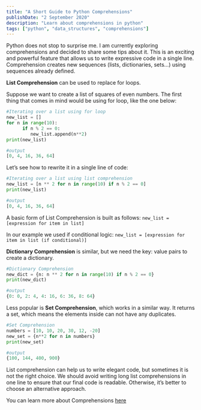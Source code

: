 ```yaml
---
title: "A Short Guide to Python Comprehensions"
publishDate: "2 September 2020"
description: "Learn about comprehensions in python"
tags: ["python", "data_structures", "comprehensions"]
---
```


Python does not stop to surprise me. I am currently exploring comprehensions and decided to share some tips about it.
This is an exciting and powerful feature that allows us to write expressive code in a single line. Comprehension creates new sequences (lists, dictionaries, sets...) using sequences already defined.

**List Comprehension** can be used to replace for loops.

Suppose we want to create a list of squares of even numbers. The first thing that comes in mind would be using for loop, like the one below:

```Python
#Iterating over a list using for loop
new_list = []
for n in range(10):
      if n % 2 == 0:
         new_list.append(n**2)
print(new_list)

#output
[0, 4, 16, 36, 64]
```

Let’s see how to rewrite it in a single line of code:

```Python
#Iterating over a list using list comprehension
new_list = [n ** 2 for n in range(10) if n % 2 == 0]
print(new_list)

#output
[0, 4, 16, 36, 64]
```

A basic form of List Comprehension is built as follows:
`new_list = [expression for item in list]`

In our example we used if conditional logic:
`new_list = [expression for item in list (if conditional)]`

**Dictionary Comprehension** is similar, but we need the key: value pairs to create a dictionary.

```Python
#Dictionary Comprehension
new_dict = {n: n ** 2 for n in range(10) if n % 2 == 0}
print(new_dict)

#output
{0: 0, 2: 4, 4: 16, 6: 36, 8: 64}
```

Less popular is **Set Comprehension**, which works in a similar way. It returns a set, which means the elements inside can not have any duplicates.

```Python
#Set Comprehension
numbers = [10, 10, 20, 30, 12, -20]
new_set = {n**2 for n in numbers}
print(new_set)

#output
{100, 144, 400, 900}
```

List comprehension can help us to write elegant code, but sometimes it is not the right choice. We should avoid writing long list comprehensions in one line to ensure that our final code is readable. Otherwise, it’s better to choose an alternative approach.

You can learn more about Comprehensions [here](https://docs.python.org/3/tutorial/datastructures.html#list-comprehensions)
